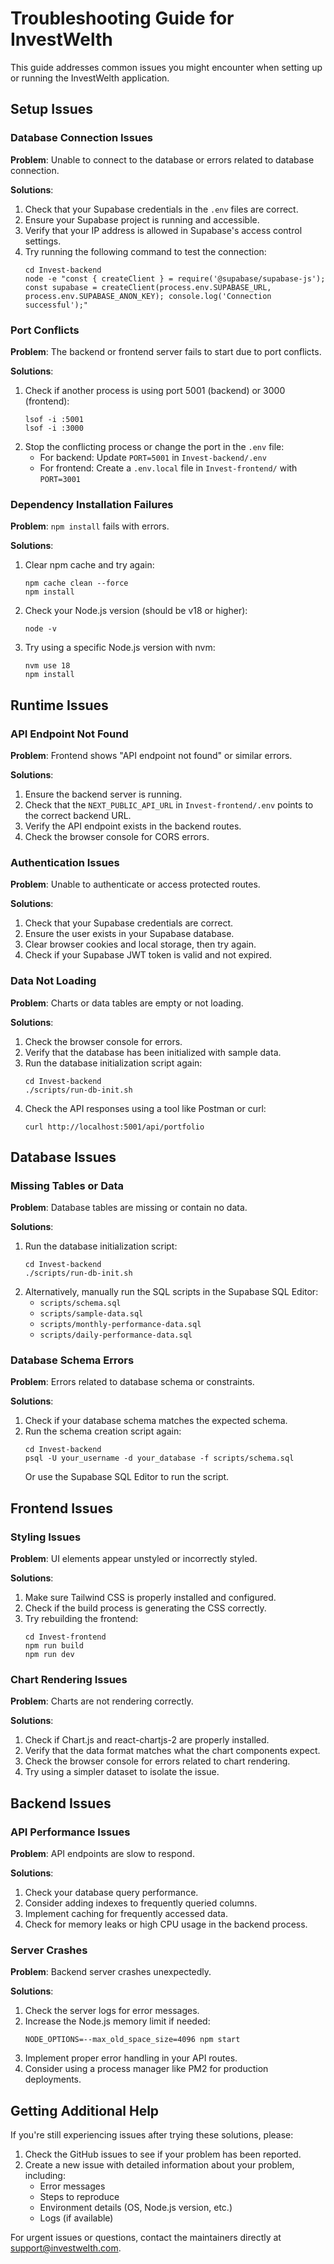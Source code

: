 # Troubleshooting Guide for InvestWelth

This guide addresses common issues you might encounter when setting up or running the InvestWelth application.

## Setup Issues

### Database Connection Issues

**Problem**: Unable to connect to the database or errors related to database connection.

**Solutions**:
1. Check that your Supabase credentials in the `.env` files are correct.
2. Ensure your Supabase project is running and accessible.
3. Verify that your IP address is allowed in Supabase's access control settings.
4. Try running the following command to test the connection:
   ```
   cd Invest-backend
   node -e "const { createClient } = require('@supabase/supabase-js'); const supabase = createClient(process.env.SUPABASE_URL, process.env.SUPABASE_ANON_KEY); console.log('Connection successful');"
   ```

### Port Conflicts

**Problem**: The backend or frontend server fails to start due to port conflicts.

**Solutions**:
1. Check if another process is using port 5001 (backend) or 3000 (frontend):
   ```
   lsof -i :5001
   lsof -i :3000
   ```
2. Stop the conflicting process or change the port in the `.env` file:
   - For backend: Update `PORT=5001` in `Invest-backend/.env`
   - For frontend: Create a `.env.local` file in `Invest-frontend/` with `PORT=3001`

### Dependency Installation Failures

**Problem**: `npm install` fails with errors.

**Solutions**:
1. Clear npm cache and try again:
   ```
   npm cache clean --force
   npm install
   ```
2. Check your Node.js version (should be v18 or higher):
   ```
   node -v
   ```
3. Try using a specific Node.js version with nvm:
   ```
   nvm use 18
   npm install
   ```

## Runtime Issues

### API Endpoint Not Found

**Problem**: Frontend shows "API endpoint not found" or similar errors.

**Solutions**:
1. Ensure the backend server is running.
2. Check that the `NEXT_PUBLIC_API_URL` in `Invest-frontend/.env` points to the correct backend URL.
3. Verify the API endpoint exists in the backend routes.
4. Check the browser console for CORS errors.

### Authentication Issues

**Problem**: Unable to authenticate or access protected routes.

**Solutions**:
1. Check that your Supabase credentials are correct.
2. Ensure the user exists in your Supabase database.
3. Clear browser cookies and local storage, then try again.
4. Check if your Supabase JWT token is valid and not expired.

### Data Not Loading

**Problem**: Charts or data tables are empty or not loading.

**Solutions**:
1. Check the browser console for errors.
2. Verify that the database has been initialized with sample data.
3. Run the database initialization script again:
   ```
   cd Invest-backend
   ./scripts/run-db-init.sh
   ```
4. Check the API responses using a tool like Postman or curl:
   ```
   curl http://localhost:5001/api/portfolio
   ```

## Database Issues

### Missing Tables or Data

**Problem**: Database tables are missing or contain no data.

**Solutions**:
1. Run the database initialization script:
   ```
   cd Invest-backend
   ./scripts/run-db-init.sh
   ```
2. Alternatively, manually run the SQL scripts in the Supabase SQL Editor:
   - `scripts/schema.sql`
   - `scripts/sample-data.sql`
   - `scripts/monthly-performance-data.sql`
   - `scripts/daily-performance-data.sql`

### Database Schema Errors

**Problem**: Errors related to database schema or constraints.

**Solutions**:
1. Check if your database schema matches the expected schema.
2. Run the schema creation script again:
   ```
   cd Invest-backend
   psql -U your_username -d your_database -f scripts/schema.sql
   ```
   Or use the Supabase SQL Editor to run the script.

## Frontend Issues

### Styling Issues

**Problem**: UI elements appear unstyled or incorrectly styled.

**Solutions**:
1. Make sure Tailwind CSS is properly installed and configured.
2. Check if the build process is generating the CSS correctly.
3. Try rebuilding the frontend:
   ```
   cd Invest-frontend
   npm run build
   npm run dev
   ```

### Chart Rendering Issues

**Problem**: Charts are not rendering correctly.

**Solutions**:
1. Check if Chart.js and react-chartjs-2 are properly installed.
2. Verify that the data format matches what the chart components expect.
3. Check the browser console for errors related to chart rendering.
4. Try using a simpler dataset to isolate the issue.

## Backend Issues

### API Performance Issues

**Problem**: API endpoints are slow to respond.

**Solutions**:
1. Check your database query performance.
2. Consider adding indexes to frequently queried columns.
3. Implement caching for frequently accessed data.
4. Check for memory leaks or high CPU usage in the backend process.

### Server Crashes

**Problem**: Backend server crashes unexpectedly.

**Solutions**:
1. Check the server logs for error messages.
2. Increase the Node.js memory limit if needed:
   ```
   NODE_OPTIONS=--max_old_space_size=4096 npm start
   ```
3. Implement proper error handling in your API routes.
4. Consider using a process manager like PM2 for production deployments.

## Getting Additional Help

If you're still experiencing issues after trying these solutions, please:

1. Check the GitHub issues to see if your problem has been reported.
2. Create a new issue with detailed information about your problem, including:
   - Error messages
   - Steps to reproduce
   - Environment details (OS, Node.js version, etc.)
   - Logs (if available)

For urgent issues or questions, contact the maintainers directly at support@investwelth.com. 